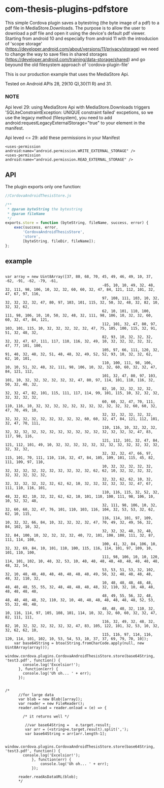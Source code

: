 # com-thesis-plugins-pdfstore
This simple Cordova plugin saves a bytestring (the byte image of a pdf) to a pdf file in MediaStore.Downloads.
The purpose is to allow the user to download a pdf file and open it using the device's default pdf viewer.
Starting from android 10 and especially from android 11 with the introducion of 'scope storage' (https://developer.android.com/about/versions/11/privacy/storage) we need to change the way to save files in shared storages (https://developer.android.com/training/data-storage/shared) and go beyound the old filesystem approach of 'cordova-plugin-file'

This is our production example that uses the MediaStore Api. 

Tested on Android APIs 28, 29(10 Q),30(11 R) and 31.

### NOTE
Api level 29: using MediaStore Api with MediaStore.Downloads triggers 'SQLiteConstraintException: UNIQUE constraint failed' excpetions, so we use the legacy method (filesystem), you need to add android:requestLegacyExternalStorage="true" to your <application> element in the manifest. 

Api leved <= 29:
add these permissions in your Manifest
```
<uses-permission android:name="android.permission.WRITE_EXTERNAL_STORAGE" />
<uses-permission android:name="android.permission.READ_EXTERNAL_STORAGE" />
```

## API
The plugin exports only one function:

```javascript
//CordovaAndroidThesisStore.js

/**
 * @param byteString the bytestring 
 * @param fileName 
 */
exports.store = function (byteString, fileName, success, error) {
    exec(success, error, 
        'CordovaAndroidThesisStore', 
        'store', 
        [byteString, fileDir, fileName]);
};
```

## example

```

var array = new Uint8Array([37, 80, 68, 70, 45, 49, 46, 49, 10, 37, -62, -91, -62, -79, -61,
                                            -85, 10, 10, 49, 32, 48, 32, 111, 98, 106, 10, 32, 32, 60, 60, 32, 47, 84, 121, 112, 101, 32, 47, 67, 97, 116,
                                            97, 108, 111, 103, 10, 32, 32, 32, 32, 32, 47, 80, 97, 103, 101, 115, 32, 50, 32, 48, 32, 82, 10, 32, 32, 62,
                                            62, 10, 101, 110, 100, 111, 98, 106, 10, 10, 50, 32, 48, 32, 111, 98, 106, 10, 32, 32, 60, 60, 32, 47, 84, 121,
                                            112, 101, 32, 47, 80, 97, 103, 101, 115, 10, 32, 32, 32, 32, 32, 47, 75, 105, 100, 115, 32, 91, 51, 32, 48, 32,
                                            82, 93, 10, 32, 32, 32, 32, 32, 47, 67, 111, 117, 110, 116, 32, 49, 10, 32, 32, 32, 32, 32, 47, 77, 101, 100,
                                            105, 97, 66, 111, 120, 32, 91, 48, 32, 48, 32, 51, 48, 48, 32, 49, 52, 52, 93, 10, 32, 32, 62, 62, 10, 101,
                                            110, 100, 111, 98, 106, 10, 10, 51, 32, 48, 32, 111, 98, 106, 10, 32, 32, 60, 60, 32, 32, 47, 84, 121, 112,
                                            101, 32, 47, 80, 97, 103, 101, 10, 32, 32, 32, 32, 32, 32, 47, 80, 97, 114, 101, 110, 116, 32, 50, 32, 48, 32,
                                            82, 10, 32, 32, 32, 32, 32, 32, 47, 82, 101, 115, 111, 117, 114, 99, 101, 115, 10, 32, 32, 32, 32, 32, 32, 32,
                                            60, 60, 32, 47, 70, 111, 110, 116, 10, 32, 32, 32, 32, 32, 32, 32, 32, 32, 32, 32, 60, 60, 32, 47, 70, 49, 10,
                                            32, 32, 32, 32, 32, 32, 32, 32, 32, 32, 32, 32, 32, 32, 32, 60, 60, 32, 47, 84, 121, 112, 101, 32, 47, 70, 111,
                                            110, 116, 10, 32, 32, 32, 32, 32, 32, 32, 32, 32, 32, 32, 32, 32, 32, 32, 32, 32, 32, 47, 83, 117, 98, 116,
                                            121, 112, 101, 32, 47, 84, 121, 112, 101, 49, 10, 32, 32, 32, 32, 32, 32, 32, 32, 32, 32, 32, 32, 32, 32, 32,
                                            32, 32, 32, 47, 66, 97, 115, 101, 70, 111, 110, 116, 32, 47, 84, 105, 109, 101, 115, 45, 82, 111, 109, 97, 110,
                                            10, 32, 32, 32, 32, 32, 32, 32, 32, 32, 32, 32, 32, 32, 32, 32, 62, 62, 10, 32, 32, 32, 32, 32, 32, 32, 32, 32,
                                            32, 32, 62, 62, 10, 32, 32, 32, 32, 32, 32, 32, 62, 62, 10, 32, 32, 32, 32, 32, 32, 47, 67, 111, 110, 116, 101,
                                            110, 116, 115, 32, 52, 32, 48, 32, 82, 10, 32, 32, 62, 62, 10, 101, 110, 100, 111, 98, 106, 10, 10, 52, 32, 48,
                                            32, 111, 98, 106, 10, 32, 32, 60, 60, 32, 47, 76, 101, 110, 103, 116, 104, 32, 53, 53, 32, 62, 62, 10, 115,
                                            116, 114, 101, 97, 109, 10, 32, 32, 66, 84, 10, 32, 32, 32, 32, 47, 70, 49, 32, 49, 56, 32, 84, 102, 10, 32,
                                            32, 32, 32, 48, 32, 48, 32, 84, 100, 10, 32, 32, 32, 32, 40, 72, 101, 108, 108, 111, 32, 87, 111, 114, 108,
                                            100, 41, 32, 84, 106, 10, 32, 32, 69, 84, 10, 101, 110, 100, 115, 116, 114, 101, 97, 109, 10, 101, 110, 100,
                                            111, 98, 106, 10, 10, 120, 114, 101, 102, 10, 48, 32, 53, 10, 48, 48, 48, 48, 48, 48, 48, 48, 48, 48, 32, 54,
                                            53, 53, 51, 53, 32, 102, 32, 10, 48, 48, 48, 48, 48, 48, 48, 48, 49, 56, 32, 48, 48, 48, 48, 48, 32, 110, 32,
                                            10, 48, 48, 48, 48, 48, 48, 48, 48, 55, 55, 32, 48, 48, 48, 48, 48, 32, 110, 32, 10, 48, 48, 48, 48, 48, 48,
                                            48, 49, 55, 56, 32, 48, 48, 48, 48, 48, 32, 110, 32, 10, 48, 48, 48, 48, 48, 48, 48, 52, 53, 55, 32, 48, 48,
                                            48, 48, 48, 32, 110, 32, 10, 116, 114, 97, 105, 108, 101, 114, 10, 32, 32, 60, 60, 32, 32, 47, 82, 111, 111,
                                            116, 32, 49, 32, 48, 32, 82, 10, 32, 32, 32, 32, 32, 32, 47, 83, 105, 122, 101, 32, 53, 10, 32, 32, 62, 62, 10,
                                            115, 116, 97, 114, 116, 120, 114, 101, 102, 10, 53, 54, 53, 10, 37, 37, 69, 79, 70, 10]);
    var base64String = btoa(String.fromCharCode.apply(null, new Uint8Array(array)));
    window.cordova.plugins.CordovaAndroidThesisStore.store(base64String, 'test3.pdf', function() {
        console.log('Excelsior!');
      }, function(err) {
        console.log('Uh oh... ' + err);
      });


/*
      //for large data
      var blob = new Blob([array]);
      var reader = new FileReader();
      reader.onload = reader.onload = (e) => {
      
        /* it returns well */
      
         //var base64String =   e.target.result;
         var arr = (<string>e.target.result).split(',');
         var base64String = arr[arr.length-1];

         window.cordova.plugins.CordovaAndroidThesisStore.store(base64String, 'test3.pdf', function() {
        console.log('Excelsior!');
            }, function(err) {
                console.log('Uh oh... ' + err);
            });
            
      reader.readAsDataURL(blob);
      */
```
